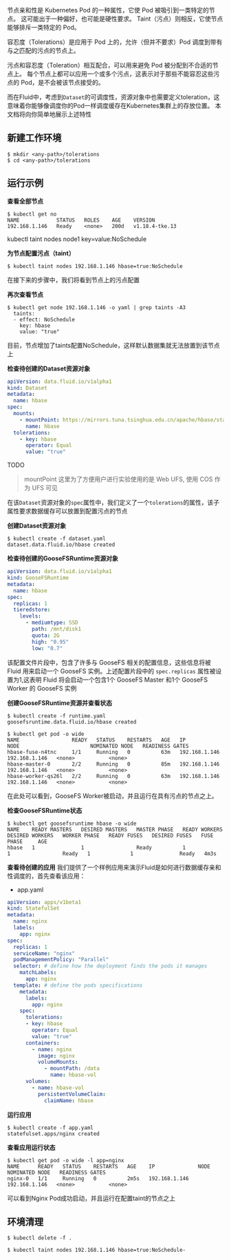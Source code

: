 节点亲和性是 Kubernetes Pod 的一种属性，它使 Pod 被吸引到一类特定的节点。 这可能出于一种偏好，也可能是硬性要求。 Taint（污点）则相反，它使节点能够排斥一类特定的 Pod。

容忍度（Tolerations）是应用于 Pod 上的，允许（但并不要求）Pod 调度到带有与之匹配的污点的节点上。

污点和容忍度（Toleration）相互配合，可以用来避免 Pod 被分配到不合适的节点上。 每个节点上都可以应用一个或多个污点，这表示对于那些不能容忍这些污点的 Pod，是不会被该节点接受的。

而在Fluid中，考虑到`Dataset`的可调度性，资源对象中也需要定义toleration，这意味着你能够像调度你的Pod一样调度缓存在Kubernetes集群上的存放位置。
本文档将向你简单地展示上述特性

## 新建工作环境
```shell
$ mkdir <any-path>/tolerations
$ cd <any-path>/tolerations
```

## 运行示例

**查看全部节点**
```shell
$ kubectl get no
NAME            STATUS   ROLES    AGE    VERSION
192.168.1.146   Ready    <none>   200d   v1.18.4-tke.13
```

kubectl taint nodes node1 key=value:NoSchedule

**为节点配置污点（taint）**
```shell
$ kubectl taint nodes 192.168.1.146 hbase=true:NoSchedule
```

在接下来的步骤中，我们将看到节点上的污点配置


**再次查看节点**
```shell
$ kubectl get node 192.168.1.146 -o yaml | grep taints -A3
  taints:
  - effect: NoSchedule
    key: hbase
    value: "true"
```

目前，节点增加了taints配置NoSchedule，这样默认数据集就无法放置到该节点上

**检查待创建的Dataset资源对象**
```yaml
apiVersion: data.fluid.io/v1alpha1
kind: Dataset
metadata:
  name: hbase
spec:
  mounts:
    - mountPoint: https://mirrors.tuna.tsinghua.edu.cn/apache/hbase/stable/
      name: hbase
  tolerations:
    - key: hbase 
      operator: Equal 
      value: "true" 
```
TODO
> mountPoint 这里为了方便用户进行实验使用的是 Web UFS, 使用 COS 作为 UFS 可见 []()

在该`Dataset`资源对象的`spec`属性中，我们定义了一个`tolerations`的属性，该子属性要求数据缓存可以放置到配置污点的节点


**创建Dataset资源对象**


```shell
$ kubectl create -f dataset.yaml
dataset.data.fluid.io/hbase created
```


**检查待创建的GooseFSRuntime资源对象**


```yaml
apiVersion: data.fluid.io/v1alpha1
kind: GooseFSRuntime
metadata:
  name: hbase
spec:
  replicas: 1
  tieredstore:
    levels:
      - mediumtype: SSD
        path: /mnt/disk1
        quota: 2G
        high: "0.95"
        low: "0.7"
```


该配置文件片段中，包含了许多与 GooseFS 相关的配置信息，这些信息将被 Fluid 用来启动一个 GooseFS 实例。上述配置片段中的 `spec.replicas` 属性被设置为1,这表明 Fluid 将会启动一个包含1个 GooseFS Master 和1个 GooseFS Worker 的 GooseFS 实例


**创建GooseFSRuntime资源并查看状态**
```shell
$ kubectl create -f runtime.yaml
goosefsruntime.data.fluid.io/hbase created

$ kubectl get pod -o wide
NAME                 READY   STATUS    RESTARTS   AGE   IP              NODE                       NOMINATED NODE   READINESS GATES
hbase-fuse-n4tnc     1/1     Running   0          63m   192.168.1.146   192.168.1.146   <none>           <none>
hbase-master-0       2/2     Running   0          85m   192.168.1.146   192.168.1.146   <none>           <none>
hbase-worker-qs26l   2/2     Running   0          63m   192.168.1.146   192.168.1.146   <none>           <none>
```

在此处可以看到，GooseFS Worker被启动，并且运行在具有污点的节点之上。

**检查GooseFSRuntime状态**
```shell
$ kubectl get goosefsruntime hbase -o wide
NAME    READY MASTERS   DESIRED MASTERS   MASTER PHASE   READY WORKERS   DESIRED WORKERS   WORKER PHASE   READY FUSES   DESIRED FUSES   FUSE PHASE     AGE
hbase   1               1                 Ready          1               1                 Ready   1             1               Ready   4m3s
```


**查看待创建的应用**
我们提供了一个样例应用来演示Fluid是如何进行数据缓存亲和性调度的，首先查看该应用：

- app.yaml
```yaml
apiVersion: apps/v1beta1
kind: StatefulSet
metadata:
  name: nginx
  labels:
    app: nginx
spec:
  replicas: 1
  serviceName: "nginx"
  podManagementPolicy: "Parallel"
  selector: # define how the deployment finds the pods it manages
    matchLabels:
      app: nginx
  template: # define the pods specifications
    metadata:
      labels:
        app: nginx
    spec:
      tolerations:
      - key: hbase 
        operator: Equal 
        value: "true" 
      containers:
        - name: nginx
          image: nginx
          volumeMounts:
            - mountPath: /data
              name: hbase-vol
      volumes:
        - name: hbase-vol
          persistentVolumeClaim:
            claimName: hbase
```


**运行应用**
```shell
$ kubectl create -f app.yaml
statefulset.apps/nginx created
```

**查看应用运行状态**
```shell
$ kubectl get pod -o wide -l app=nginx
NAME      READY   STATUS    RESTARTS   AGE    IP              NODE                       NOMINATED NODE   READINESS GATES
nginx-0   1/1     Running   0          2m5s   192.168.1.146   192.168.1.146   <none>           <none>
```

可以看到Nginx Pod成功启动，并且运行在配置taint的节点之上


## 环境清理
```shell
$ kubectl delete -f .

$ kubectl taint nodes 192.168.1.146 hbase=true:NoSchedule-
```
